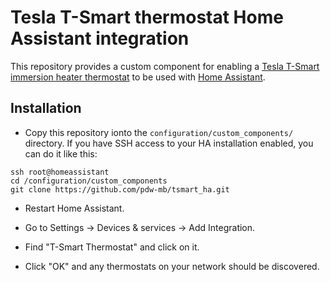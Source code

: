 # Tesla T-Smart thermostat Home Assistant integration

This repository provides a custom component for enabling a [Tesla T-Smart immersion heater thermostat](https://www.teslauk.com/product/7795/t-smart-thermostat) to be used with [Home Assistant](https://home-assistant.io).

## Installation

* Copy this repository ionto the `configuration/custom_components/` directory.  If
you have SSH access to your HA installation enabled, you can do it like this:

```
ssh root@homeassistant 
cd /configuration/custom_components
git clone https://github.com/pdw-mb/tsmart_ha.git
```

* Restart Home Assistant.

* Go to Settings -> Devices & services -> Add Integration.

* Find "T-Smart Thermostat" and click on it.

* Click "OK" and any thermostats on your network should be discovered.



